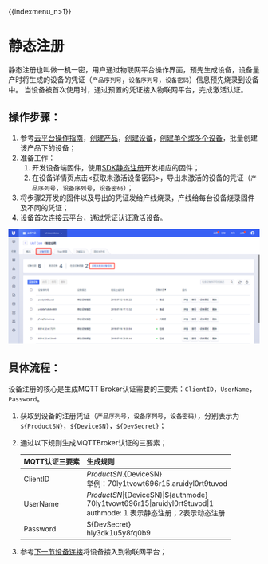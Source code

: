 {{indexmenu_n>1}}


# 静态注册
静态注册也叫做一机一密，用户通过物联网平台操作界面，预先生成设备，设备量产时将生成的设备的凭证（`产品序列号`，`设备序列号`，`设备密码`）信息预先烧录到设备中。 当设备被首次使用时，通过预置的凭证接入物联网平台，完成激活认证。



## 操作步骤：

1. 参考[云平台操作指南]()，[创建产品]()，[创建设备]()，[创建单个或多个设备]()，批量创建该产品下的设备；
2. 准备工作：
   1. 开发设备端固件，使用[SDK静态注册]()开发相应的固件；
   2. 在设备详情页点击<获取未激活设备密码>，导出未激活的设备的凭证（`产品序列号`，`设备序列号`，`设备密码`）；
3. 将步骤2开发的固件以及导出的凭证发给产线烧录，产线给每台设备烧录固件及不同的凭证；
4. 设备首次连接云平台，通过凭证认证激活设备。

![获取未激活设备密码](../../pic/获取未激活设备密码.png)




## 具体流程：
设备注册的核心是生成MQTT Broker认证需要的三要素：`ClientID`，`UserName`，`Password`。
1. 获取到设备的注册凭证（`产品序列号`，`设备序列号`，`设备密码`），分别表示为`${ProductSN}`，`${DeviceSN}`，`${DevSecret}`；
2. 通过以下规则生成MQTTBroker认证的三要素；

   MQTT认证三要素| 生成规则
   ---|---
   ClientID | ${ProductSN}.${DeviceSN}<br>举例：70ly1tvowt696r15.aruidyl0rt9tuvod
   UserName | ${ProductSN}\|${DeviceSN}\|${authmode}<br>70ly1tvowt696r15\|aruidyl0rt9tuvod\|1<br>authmode: 1 表示静态注册；2表示动态注册
   Password | ${DevSecret}<br>hly3dk1u5y8fq0b9

3. 参考[下一节设备连接]()将设备接入到物联网平台；

